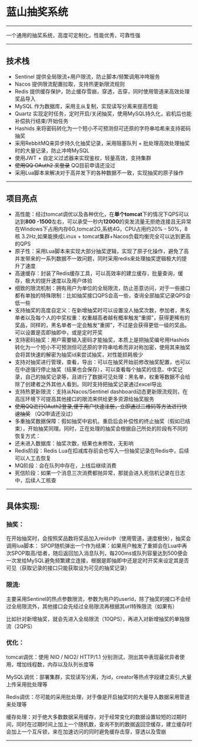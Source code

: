 # 蓝山抽奖系统

---

一个通用的抽奖系统，高度可定制化，性能优秀，可靠性强

---

## 技术栈

+ Sentinel 提供全局限流+用户限流，防止脚本/频繁调用冲垮服务
+ Nacos 提供限流配置拉取，支持热更新限流规则
+ Redis 提供缓存保护，防止缓存雪崩，穿透，击穿，同时使用管道来高效处理奖品导入
+ MySQL 作为数据库，采用主从复制，实现读写分离来提高性能
+ Quartz 实现定时任务，定时开启/关闭抽奖，使用MySQL持久化，宕机后也能补偿执行结束/开始任务
+ Hashids 来将密码转化为一个短小不可预测但可还原的字符串哈希来支持密码抽奖
+ 采用RebbitMQ来异步持久化抽奖记录，采用阻塞队列 + 批处理高效处理抽奖时的大量记录，防止冲垮MySQL
+ 使用JWT + 自定义过滤器来实现鉴权，轻量高效，支持集群
+ ~~使用QQ OAuth2 来登录~~ QQ目前申请还没过
+ 采用Lua脚本来解决对于高并发下的各种数据不一致，实现抽奖的原子操作

---

## 项目亮点

+ 高性能：经过tomcat调优以及各种优化，在**单个tomcat**下的情况下QPS可以达到**800 -1500**左右，可以承受一秒内**12000**的突发流量无拒绝连接且无异常 在Windows下占用内存6G,tomcat2G,系统4G，CPU占用约20% - 50%，8核 3.2Hz,如果能换成Linux + tomcat集群+Nacos负载均衡完全可以达到更高的QPS
+ 原子性：采用Lua脚本来实现大部分抽奖逻辑，实现了原子化操作，避免了高并发带来的一系列数据不一致问题，同时采用redis来处理抽奖逻辑极大的提升了速度
+ 高速缓存：封装了Redis缓存工具，可以高效率的建立缓存，批量查询，缓存，极大的提升速度以及用户体验
+ 细致的限流机制：拥有用户为单位的全局限流，防止恶意访问，对于一些接口都有单独的特殊限制：比如抽奖接口QPS会高一些，查询全部抽奖记录QPS会低一些
+ 支持抽奖的高度自定义：在新增抽奖时可以设置没人抽奖次数，参加者，黑名单者以及每个人的中奖权重：权重越高者越有概率触发“重掷”，获得更稀有的奖品，同样的，黑名单者一定会触发“重掷”，不过是会获得更低一级的奖品。可以设置是否即抽即中，或是定时开奖
+ 支持密码抽奖：用户需要输入密码才能抽奖，本质上是把抽奖编号用Hashids转化为一个短小不可预测但可还原的字符串哈希而非对称加密，使用其来抽奖会将其快速的解密为抽奖id来尝试抽奖，对性能损耗极少
+ 支持对抽奖进行管理，查看，导出：可以在抽奖开始前修改抽奖配置，也可以在中途强行停止抽奖（结果也会保存），可以查看每个抽奖的信息、中奖记录，自己的抽奖记录等，且进行了数据可见处理：黑名单，权重等数据不会给除了创建者之外其他人看到。同时支持把抽奖记录通过excel导出
+ 支持热更新限流：支持从Nacos/Sentinel dashboard动态更新限流规则，在高压环境下可提高其他接口的限流来供给更多资源给抽奖服务
+ ~~使用QQ进行OAuth2登录,便于用户快速注册，立即通过二维码等方法进行快速抽奖~~ （QQ申请还没过）
+ 多重抽奖数据保障：假如抽奖中宕机，重启后会补偿性的终止抽奖（假如已结束），开始抽奖同理。同时，正在处理的抽奖会根据自己所处的阶段有不同的恢复方式：
+ 还未进入数据库：抽奖次数，结果也未修改，无影响
+ Redis阶段：Redis Lua在扣减库存前会也写入一份抽奖记录在Redis中，后续可以人工去恢复
+ MQ阶段：会在队列中存在，上线后继续消费
+ 死信阶段：如果一个消息三次消费都抛异常，那就会进入死信机记录在日志中，后续人工核查

---

## 具体实现:

### 抽奖：

在开始抽奖时，会按照奖品数将奖品加入reids中（使用管道，速度极快），抽奖会调用lua脚本： SPOP随机弹出一个作为结果：如果用户触发了重掷会在Lua中再次SPOP取高/低者，随后返回加入消息队列，每200ms或队列容量达到500便会一次发给MySQL避免频繁建立连接，根据是即抽即中还是定时开奖来设定其是否可见（获取记录的接口只能获取设为可见的抽奖记录）

### 限流:

主要采用Sentinel的热点参数限流，参数为用户的userId，除了抽奖的接口不会经过全局限流外，其他接口会先经过全局限流再根据其url特殊限流（如果有）

比如针对新增抽奖，就会先进入全局限流（10QPS），再进入对新增抽奖的单独限流（2QPS）

### 优化：

tomcat调优：使用 NIO / NIO2/ HTTP/1.1 分别测试，测出其中表现最优异者使用，增加线程数，内存以及队列长度等

MySQL调优：部署集群，实现读写分离，为id，creator等热点字段建立索引,大量上传采用批处理等

Redis调优：尽可能的采用批处理，对于像是开启抽奖时的大量导入数据采用管道来处理等

缓存处理：对于绝大多数数据采用缓存，对于经常变化的数据设置较短的过期时间，同时在过期时间上加上一个随机数，查询不到的数据返回空缓存，建立缓存时会加上一个互斥锁，来在加速访问的同时避免缓存击穿，穿透以及雪崩

---


